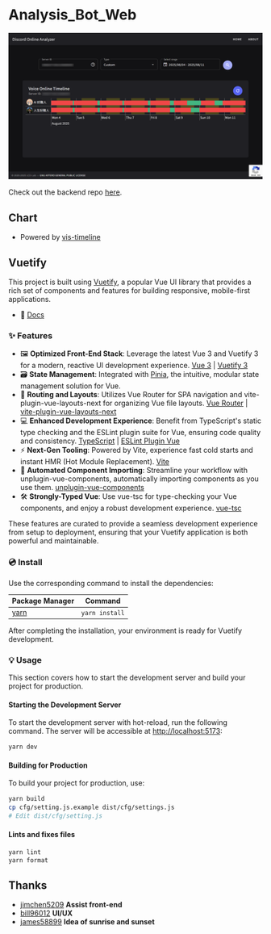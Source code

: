 # Analysis_Bot_Web

![image](repo_image/home.png)

Check out the backend repo [here](https://github.com/LCE-Lab/Analysis_Bot).

## Chart

- Powered by [vis-timeline](https://github.com/visjs/vis-timeline)

## Vuetify

This project is built using [Vuetify](https://vuetifyjs.com/), a popular Vue UI library that provides a rich set of components and features for building responsive, mobile-first applications.

- 📄 [Docs](https://vuetifyjs.com/)

### ✨ Features

- 🖼️ **Optimized Front-End Stack**: Leverage the latest Vue 3 and Vuetify 3 for a modern, reactive UI development experience. [Vue 3](https://v3.vuejs.org/) | [Vuetify 3](https://vuetifyjs.com/en/)
- 🗃️ **State Management**: Integrated with [Pinia](https://pinia.vuejs.org/), the intuitive, modular state management solution for Vue.
- 🚦 **Routing and Layouts**: Utilizes Vue Router for SPA navigation and vite-plugin-vue-layouts-next for organizing Vue file layouts. [Vue Router](https://router.vuejs.org/) | [vite-plugin-vue-layouts-next](https://github.com/loicduong/vite-plugin-vue-layouts-next)
- 💻 **Enhanced Development Experience**: Benefit from TypeScript's static type checking and the ESLint plugin suite for Vue, ensuring code quality and consistency. [TypeScript](https://www.typescriptlang.org/) | [ESLint Plugin Vue](https://eslint.vuejs.org/)
- ⚡ **Next-Gen Tooling**: Powered by Vite, experience fast cold starts and instant HMR (Hot Module Replacement). [Vite](https://vitejs.dev/)
- 🧩 **Automated Component Importing**: Streamline your workflow with unplugin-vue-components, automatically importing components as you use them. [unplugin-vue-components](https://github.com/antfu/unplugin-vue-components)
- 🛠️ **Strongly-Typed Vue**: Use vue-tsc for type-checking your Vue components, and enjoy a robust development experience. [vue-tsc](https://github.com/johnsoncodehk/volar/tree/master/packages/vue-tsc)

These features are curated to provide a seamless development experience from setup to deployment, ensuring that your Vuetify application is both powerful and maintainable.

### 💿 Install

Use the corresponding command to install the dependencies:

| Package Manager                             | Command        |
| ------------------------------------------- | -------------- |
| [yarn](https://yarnpkg.com/getting-started) | `yarn install` |

After completing the installation, your environment is ready for Vuetify development.

### 💡 Usage

This section covers how to start the development server and build your project for production.

#### Starting the Development Server

To start the development server with hot-reload, run the following command. The server will be accessible at [http://localhost:5173](http://localhost:5173):

```bash
yarn dev
```

#### Building for Production

To build your project for production, use:

```bash
yarn build
cp cfg/setting.js.example dist/cfg/settings.js
# Edit dist/cfg/setting.js
```

#### Lints and fixes files

```
yarn lint
yarn format
```

## Thanks

- [jimchen5209](https://jimchen5209.me) **Assist front-end**
- [bill96012](https://github.com/bill96012) **UI/UX**
- [james58899](https://github.com/james58899) **Idea of sunrise and sunset**
